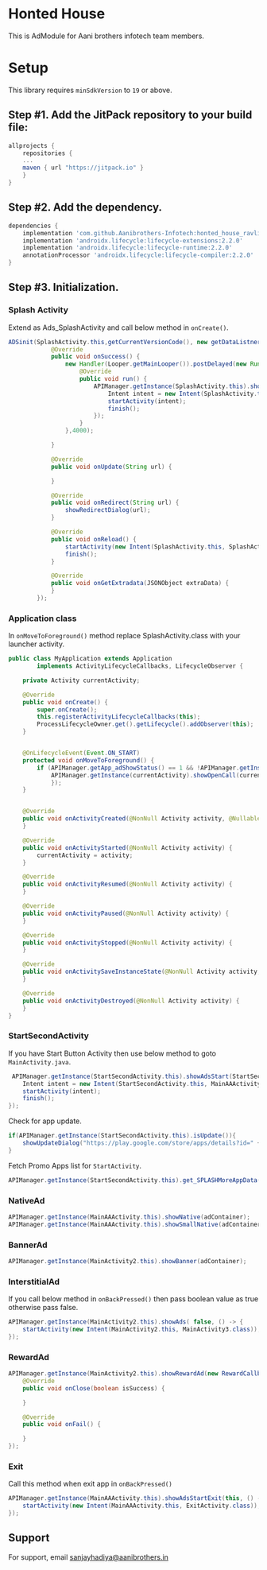 # Honted House

This is AdModule for Aani brothers infotech team members.


# Setup

This library requires `minSdkVersion` to `19` or above.

## Step #1. Add the JitPack repository to your build file:

```gradle
allprojects {
    repositories {
	...
	maven { url "https://jitpack.io" }
    }
}
```

## Step #2. Add the dependency.

```groovy
dependencies {
    implementation 'com.github.Aanibrothers-Infotech:honted_house_ravli:1.0.0'
    implementation 'androidx.lifecycle:lifecycle-extensions:2.2.0'
    implementation 'androidx.lifecycle:lifecycle-runtime:2.2.0'
    annotationProcessor 'androidx.lifecycle:lifecycle-compiler:2.2.0'
}
```

## Step #3. Initialization.
### Splash Activity
Extend as Ads_SplashActivity and call below method in ```onCreate()```.
```java
ADSinit(SplashActivity.this,getCurrentVersionCode(), new getDataListner() {
            @Override
            public void onSuccess() {
                new Handler(Looper.getMainLooper()).postDelayed(new Runnable() {
                    @Override
                    public void run() {
                        APIManager.getInstance(SplashActivity.this).showSplashAD(SplashActivity.this, () -> {
                            Intent intent = new Intent(SplashActivity.this, StartSecondActivity.class);
                            startActivity(intent);
                            finish();
                        });
                    }
                },4000);

            }

            @Override
            public void onUpdate(String url) {

            }

            @Override
            public void onRedirect(String url) {
                showRedirectDialog(url);
            }

            @Override
            public void onReload() {
                startActivity(new Intent(SplashActivity.this, SplashActivity.class));
                finish();
            }

            @Override
            public void onGetExtradata(JSONObject extraData) {
            }
        });
```

### Application class
In ```onMoveToForeground()``` method replace SplashActivity.class with your launcher activity.
```java
public class MyApplication extends Application
        implements ActivityLifecycleCallbacks, LifecycleObserver {

    private Activity currentActivity;

    @Override
    public void onCreate() {
        super.onCreate();
        this.registerActivityLifecycleCallbacks(this);
        ProcessLifecycleOwner.get().getLifecycle().addObserver(this);
    }


    @OnLifecycleEvent(Event.ON_START)
    protected void onMoveToForeground() {
        if (APIManager.getApp_adShowStatus() == 1 && !APIManager.getInstance(currentActivity).getQureka() && !SplashActivity.class.getName().contains(currentActivity.getLocalClassName()))
            APIManager.getInstance(currentActivity).showOpenCall(currentActivity, () -> {
            });
    }


    @Override
    public void onActivityCreated(@NonNull Activity activity, @Nullable Bundle savedInstanceState) {
    }

    @Override
    public void onActivityStarted(@NonNull Activity activity) {
        currentActivity = activity;
    }

    @Override
    public void onActivityResumed(@NonNull Activity activity) {
    }

    @Override
    public void onActivityPaused(@NonNull Activity activity) {
    }

    @Override
    public void onActivityStopped(@NonNull Activity activity) {
    }

    @Override
    public void onActivitySaveInstanceState(@NonNull Activity activity, @NonNull Bundle outState) {
    }

    @Override
    public void onActivityDestroyed(@NonNull Activity activity) {
    }
}
```

### StartSecondActivity
If you have Start Button Activity then use below method to goto ```MainActivity.java```.

```java
 APIManager.getInstance(StartSecondActivity.this).showAdsStart(StartSecondActivity.this, () -> {
    Intent intent = new Intent(StartSecondActivity.this, MainAAActivity.class);
    startActivity(intent);
    finish();
});
```

Check for app update.
```java
if(APIManager.getInstance(StartSecondActivity.this).isUpdate()){
    showUpdateDialog("https://play.google.com/store/apps/details?id=" + getPackageName());
}
```

Fetch Promo Apps list for ```StartActivity```.
```java
APIManager.getInstance(StartSecondActivity.this).get_SPLASHMoreAppData();
```

### NativeAd
```java
APIManager.getInstance(MainAAActivity.this).showNative(adContainer);
APIManager.getInstance(MainAAActivity.this).showSmallNative(adContainer1);
```

### BannerAd
```java
APIManager.getInstance(MainActivity2.this).showBanner(adContainer);
```

### InterstitialAd
If you call below method in ```onBackPressed()``` then pass boolean value as true otherwise pass false.
```java
APIManager.getInstance(MainActivity2.this).showAds( false, () -> {
    startActivity(new Intent(MainActivity2.this, MainActivity3.class));
});
```

### RewardAd
```java
APIManager.getInstance(MainActivity2.this).showRewardAd(new RewardCallback() {
    @Override
    public void onClose(boolean isSuccess) {

    }

    @Override
    public void onFail() {

    }
});
```

### Exit
Call this method when exit app in ```onBackPressed()```
```java
APIManager.getInstance(MainAAActivity.this).showAdsStartExit(this, () -> {
    startActivity(new Intent(MainAAActivity.this, ExitActivity.class));
});
```

## Support

For support, email sanjayhadiya@aanibrothers.in
